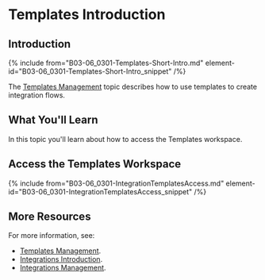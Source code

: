 # Templates Introduction

## Introduction

{% include from="B03-06_0301-Templates-Short-Intro.md" element-id="B03-06_0301-Templates-Short-Intro_snippet" /%}

The [Templates Management](B03-06_0303-Templates-Management.md) topic describes how to use templates to create integration flows.

## What You'll Learn

In this topic you'll learn about how to access the Templates workspace.

## Access the Templates Workspace

{% include from="B03-06_0301-IntegrationTemplatesAccess.md" element-id="B03-06_0301-IntegrationTemplatesAccess_snippet" /%}

## More Resources

For more information, see:

* [Templates Management](B03-06_0303-Templates-Management.md).
* [Integrations Introduction](B03-06_0201-Integrations-Intro.md).
* [Integrations Management](B03-06_0205-Integrations-Management.md).

